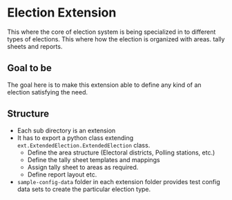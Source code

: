# Election Extension

This where the core of election system is being specialized in to different types of elections. 
This where how the election is organized with areas. tally sheets and reports. 

## Goal to be

The goal here is to make this extension able to define any kind of an election satisfying the need.

## Structure

- Each sub directory is an extension
- It has to export a python class extending `ext.ExtendedElection.ExtendedElection` class.
  - Define the area structure (Electoral districts, Polling stations, etc.)
  - Define the tally sheet templates and mappings
  - Assign tally sheet to areas as required.
  - Define report layout etc.
- `sample-config-data` folder in each extension folder provides test config data sets to create the particular election type.
